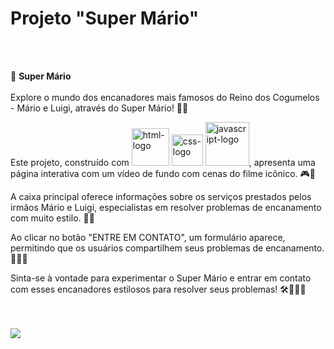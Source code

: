 <h1>Projeto "Super Mário"</h1>
<br>
<br>
<p>🔧 <b>Super Mário</b>
  <br>
  <br>
Explore o mundo dos encanadores mais famosos do Reino dos Cogumelos - Mário e Luigi, através do Super Mário! 🍄✨

Este projeto, construído com <img src="https://img.shields.io/badge/HTML5-E34F26?style=for-the-badge&logo=html5&logoColor=white" alt="html-logo" width="60"/>  <img src="https://img.shields.io/badge/CSS3-1572B6?style=for-the-badge&logo=css3&logoColor=white" alt="css-logo" width="50"/> <img width="70" src="https://img.shields.io/badge/JavaScript-F7DF1E?style=for-the-badge&logo=javascript&logoColor=black" alt="javascript-logo"/>, apresenta uma página interativa com um vídeo de fundo com cenas do filme icônico. 🎮🚰

A caixa principal oferece informações sobre os serviços prestados pelos irmãos Mário e Luigi, especialistas em resolver problemas de encanamento com muito estilo. 💼💦

Ao clicar no botão "ENTRE EM CONTATO", um formulário aparece, permitindo que os usuários compartilhem seus problemas de encanamento. 🕵️‍♂️💧

Sinta-se à vontade para experimentar o Super Mário e entrar em contato com esses encanadores estilosos para resolver seus problemas! 🛠️👨‍🔧🔧</p>
<br>
<br>
<img src="https://github.com/caioamorielo/landing-page-mario/blob/main/imagens/Mario/Mario-readme.png?raw=true"/>

